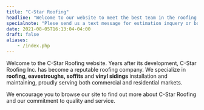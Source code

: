 ```yaml
---
title: "C-Star Roofing"
headline: "Welcome to our website to meet the best team in the roofing business"
specialnote: "Plese send us a text message for estimation inquery or booking appointments. We are often working on the roof during the day and we hate to miss your call!"
date: 2021-08-05T16:13:04-04:00
draft: false
aliases:
    - /index.php
---
```

Welcome to the C-Star Roofing website. Years after its development, C-Star Roofing Inc. has become a reputable roofing company. We specialize in **roofing, eavestroughs, soffits** and **vinyl sidings** installation and maintaining, proudly serving both commercial and residential markets.

We encourage you to browse our site to find out more about C-Star Roofing and our commitment to quality and service.

